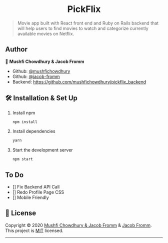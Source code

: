 <h1 align="center">PickFlix</h1>

> Movie app built with React front end and Ruby on Rails backend that will help users to find movies to watch and categorize currently available movies on Netflix.

## Author

👤 **Mushfi Chowdhury & Jacob Fromm**

-   Github: [@mushfichowdhury](https://github.com/mushfichowdhury)
-   Github: [@jacob-fromm](https://github.com/Jacob-Fromm)
-   Backend: https://github.com/mushfichowdhury/pickflix_backend

## 🛠 Installation & Set Up

1. Install npm

   ```sh
   npm install
   ```

2. Install dependencies

   ```sh
   yarn
   ```

3. Start the development server

   ```sh
   npm start
   ```

## To Do

-   [] Fix Backend API Call
-   [] Redo Profile Page CSS
-   [] Mobile Friendly


## 📝 License

Copyright © 2020 [Mushfi Chowdhury & Jacob Fromm](https://github.com/mushfichowdhury) & [Jacob Fromm](https://github.com/Jacob-Fromm).<br />
This project is [MIT](https://github.com/mushfichowdhury/pickflix-frontend/blob/main/LICENSE) licensed.

---